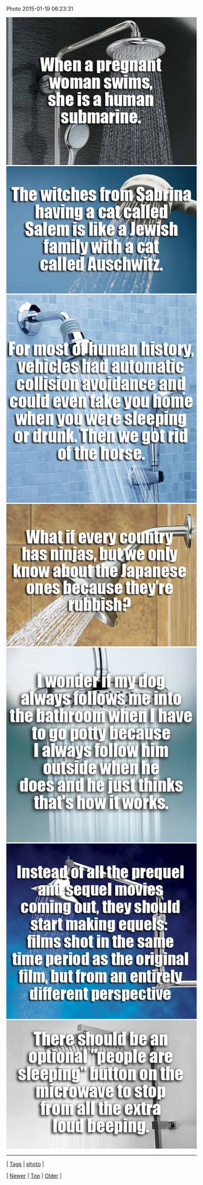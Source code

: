 <!--
title: Photo 2015-01-19 06
date: 2020-06-28T15:27:00.062Z
tags: photo
-->


Photo 2015-01-19 06:23:31

![](108523947418-0.jpg)
![](108523947418-1.jpg)
![](108523947418-2.jpg)
![](108523947418-3.jpg)
![](108523947418-4.jpg)
![](108523947418-5.jpg)
![](108523947418-6.jpg)

<!--BOTTOM-POST-NAVIGATION-->
---

| [Tags](tags.md) | [photo](tag-photo.md) |

| [Newer](108493024289.md) | [Top](index.md) | [Older](108774185059.md) |